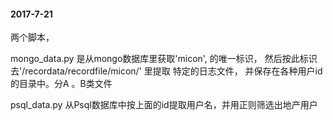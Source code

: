 #### 2017-7-21

两个脚本，

mongo_data.py 是从mongo数据库里获取'micon', 的唯一标识，
然后按此标识去'/recordata/recordfile/micon/' 里提取
特定的日志文件， 并保存在各种用户id的目录中。分A 。B类文件

psql_data.py 从Psql数据库中按上面的id提取用户名，并用正则筛选出地产用户